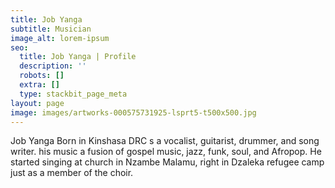 ```yaml
---
title: Job Yanga
subtitle: Musician
image_alt: lorem-ipsum
seo:
  title: Job Yanga | Profile
  description: ''
  robots: []
  extra: []
  type: stackbit_page_meta
layout: page
image: images/artworks-000575731925-lsprt5-t500x500.jpg
---
```

Job Yanga Born in Kinshasa DRC s a vocalist, guitarist, drummer, and song writer. his music a fusion of gospel music, jazz, funk, soul, and Afropop. He started singing at church in Nzambe Malamu, right in Dzaleka refugee camp just as a member of the choir.




